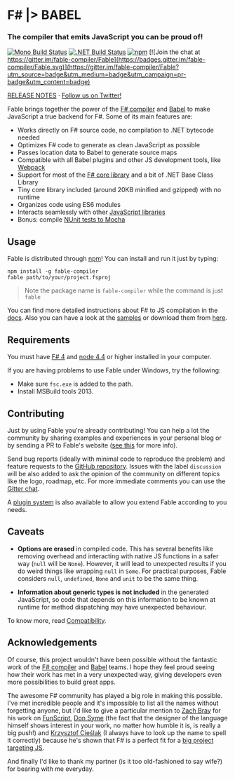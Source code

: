 # F# |> BABEL

### The compiler that emits JavaScript you can be proud of!

[![Mono Build Status](https://travis-ci.org/fable-compiler/Fable.svg "Mono Build Status")](https://travis-ci.org/fable-compiler/Fable) [![.NET Build Status](https://ci.appveyor.com/api/projects/status/vlmyxg64my74sik5?svg=true ".NET Build Status")](https://ci.appveyor.com/project/alfonsogarciacaro/fable) [![npm](https://img.shields.io/npm/v/fable-compiler.svg)](https://www.npmjs.com/package/fable-compiler) [![Join the chat at https://gitter.im/fable-compiler/Fable](https://badges.gitter.im/fable-compiler/Fable.svg)](https://gitter.im/fable-compiler/Fable?utm_source=badge&utm_medium=badge&utm_campaign=pr-badge&utm_content=badge)

[RELEASE NOTES](https://github.com/fable-compiler/Fable/blob/master/RELEASE_NOTES_COMPILER.md) · [Follow us on Twitter!](https://twitter.com/FableCompiler)

Fable brings together the power of the [F# compiler](http://fsharp.github.io/FSharp.Compiler.Service/)
and [Babel](http://babeljs.io) to make JavaScript a true backend for F#.
Some of its main features are:

- Works directly on F# source code, no compilation to .NET bytecode needed
- Optimizes F# code to generate as clean JavaScript as possible
- Passes location data to Babel to generate source maps
- Compatible with all Babel plugins and other JS development tools, like [Webpack](https://webpack.github.io)
- Support for most of the [F# core library](http://fable-compiler.github.io/docs/compatibility.html) and a bit of .NET Base Class Library
- Tiny core library included (around 20KB minified and gzipped) with no runtime
- Organizes code using ES6 modules
- Interacts seamlessly with other [JavaScript libraries](http://fable-compiler.github.io/docs/interacting.html)
- Bonus: compile [NUnit tests to Mocha](http://fable-compiler.github.io/docs/compiling.html#Testing)

## Usage

Fable is distributed through [npm](https://www.npmjs.com/package/fable-compiler)! You can install and run it just by typing:

```shell
npm install -g fable-compiler
fable path/to/your/project.fsproj
```

> Note the package name is `fable-compiler` while the command is just `fable`

You can find more detailed instructions about F# to JS compilation in the [docs](http://fable-compiler.github.io/docs/compiling.html).
Also you can have a look at the [samples](http://fable-compiler.github.io/samples.html) or download them from [here](https://ci.appveyor.com/api/projects/alfonsogarciacaro/fable/artifacts/samples.zip).

## Requirements

You must have [F# 4](http://fsharp.org) and [node 4.4](https://nodejs.org/en/) or higher installed in your computer.

If you are having problems to use Fable under Windows, try the following:

- Make sure `fsc.exe` is added to the path.
- Install MSBuild tools 2013.

## Contributing

Just by using Fable you're already contributing! You can help a lot the community
by sharing examples and experiences in your personal blog or by sending a PR to Fable's
website ([see this](https://github.com/fable-compiler/Fable/issues/162) for more info).

Send bug reports (ideally with minimal code to reproduce the problem) and feature requests
to the [GitHub repository](https://github.com/fable-compiler/Fable/issues). Issues with the label `discussion` will be also added to ask the opinion of the community
on different topics like the logo, roadmap, etc. For more immediate comments you can use the [Gitter chat](https://gitter.im/fable-compiler/Fable).

A [plugin system](http://fable-compiler.github.io/docs/plugins.html) is also available
to allow you extend Fable according to you needs.

## Caveats

- **Options are erased** in compiled code. This has several benefits like removing overhead
  and interacting with native JS functions in a safer way (`null` will be `None`).
  However, it will lead to unexpected results if you do weird things like wrapping `null` in `Some`.
  For practical purposes, Fable considers `null`, `undefined`, `None` and `unit` to be the same thing.

- **Information about generic types is not included** in the generated JavaScript, so code that
  depends on this information to be known at runtime for method dispatching may have unexpected behaviour.

To know more, read [Compatibility](http://fable-compiler.github.io/docs/compatibility.html).

## Acknowledgements

Of course, this project wouldn't have been possible without the fantastic work of the [F# compiler](http://fsharp.github.io/FSharp.Compiler.Service/)
and [Babel](http://babeljs.io) teams. I hope they feel proud seeing how their work has met in
a very unexpected way, giving developers even more possibilities to build great apps.

The awesome F# community has played a big role in making this possible. I've met incredible
people and it's impossible to list all the names without forgetting anyone, but I'd like to
give a particular mention to [Zach Bray](https://github.com/ZachBray) for his work on [FunScript](http://funscript.info/), [Don Syme](https://github.com/dsyme) (the fact that the designer
of the language himself shows interest in your work, no matter how humble it is, is really a big push!)
and [Krzysztof Cieślak](https://github.com/Krzysztof-Cieslak) (I always have to look up the name to spell it correctly) because he's shown that
F# is a perfect fit for a [big project targeting JS](http://ionide.io/).

And finally I'd like to thank my partner (is it too old-fashioned to say wife?) for bearing with me
everyday.
